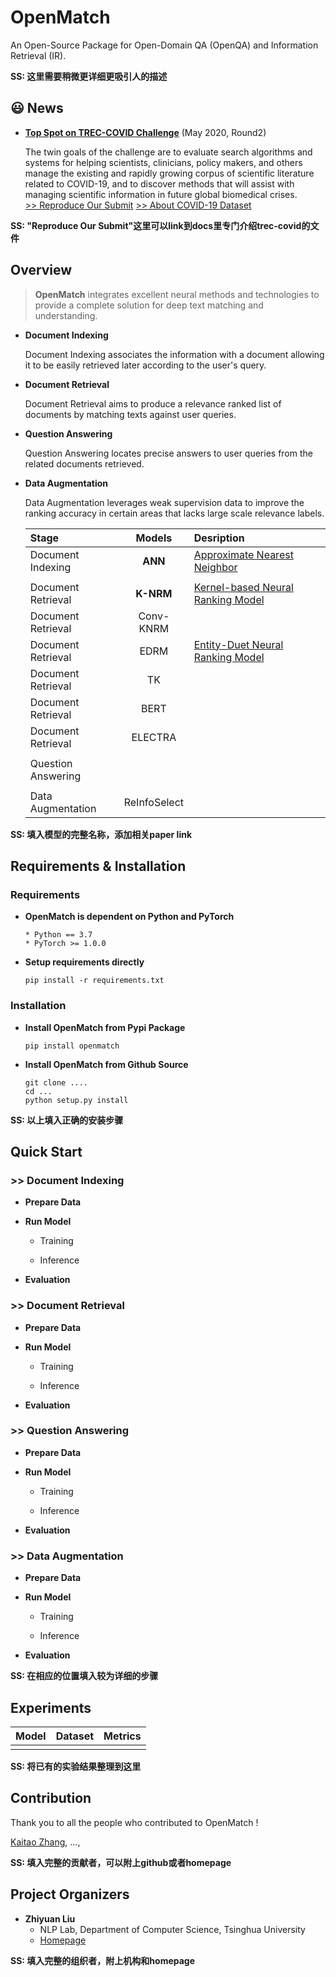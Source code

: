 # OpenMatch
An Open-Source Package for Open-Domain QA (OpenQA) and Information Retrieval (IR).

**SS: 这里需要稍微更详细更吸引人的描述**

## 😃 News
* **[Top Spot on TREC-COVID Challenge](https://ir.nist.gov/covidSubmit/about.html)** (May 2020, Round2)

  The twin goals of the challenge are to evaluate search algorithms and systems for helping scientists, clinicians, policy makers, and others manage the existing and rapidly growing corpus of scientific literature related to COVID-19, and to discover methods that will assist with managing scientific information in future global biomedical crises. \
  [>> Reproduce Our Submit]() [>> About COVID-19 Dataset](https://www.semanticscholar.org/cord19)


**SS: "Reproduce Our Submit"这里可以link到docs里专门介绍trec-covid的文件**

## Overview
> **OpenMatch** integrates excellent neural methods and technologies to provide a complete solution for deep text matching and understanding.

* **Document Indexing**

  Document Indexing associates the information with a document allowing it to be easily retrieved later according to the user's query.

* **Document Retrieval**

  Document Retrieval aims to produce a relevance ranked list of documents by matching texts against user queries.

* **Question Answering**

  Question Answering locates precise answers to user queries from the related documents retrieved.

* **Data Augmentation**

  Data Augmentation leverages weak supervision data to improve the ranking accuracy in certain areas that lacks large scale relevance labels.


  |Stage|Models|Desription|
  |:----|:----:|:----|
  |Document Indexing|**ANN**|[Approximate Nearest Neighbor]()|
  ||
  |Document Retrieval|**K-NRM**|[Kernel-based Neural Ranking Model]()|
  |Document Retrieval|Conv-KNRM|
  |Document Retrieval|EDRM|[Entity-Duet Neural Ranking Model]()
  |Document Retrieval|TK|
  |Document Retrieval|BERT|
  |Document Retrieval|ELECTRA|
  ||
  |Question Answering|||
  ||
  |Data Augmentation|ReInfoSelect||

**SS: 填入模型的完整名称，添加相关paper link**


## Requirements & Installation

### Requirements

* **OpenMatch is dependent on Python and PyTorch**
  ```
  * Python == 3.7
  * PyTorch >= 1.0.0
  ```

* **Setup requirements directly**
  ```
  pip install -r requirements.txt
  ```

### Installation

- **Install OpenMatch from Pypi Package**

  ```
  pip install openmatch
  ```
- **Install OpenMatch from Github Source**

  ```
  git clone ....
  cd ...
  python setup.py install
  ```

**SS: 以上填入正确的安装步骤**


## Quick Start

### >> Document Indexing

* **Prepare Data**



* **Run Model**

  - Training


  - Inference



* **Evaluation**




### >> Document Retrieval

* **Prepare Data**


* **Run Model**

  - Training



  - Inference


* **Evaluation**




### >> Question Answering

* **Prepare Data**

* **Run Model**

  - Training


  - Inference

* **Evaluation**



### >> Data Augmentation

* **Prepare Data**


* **Run Model**

  - Training

  - Inference

* **Evaluation**


**SS: 在相应的位置填入较为详细的步骤**


## Experiments

  |Model|Dataset|Metrics|
  |:---:|:-----:|:-----:|
  ||||

  **SS: 将已有的实验结果整理到这里**

## Contribution

Thank you to all the people who contributed to OpenMatch !

[Kaitao Zhang](), ...,

**SS: 填入完整的贡献者，可以附上github或者homepage**

## Project Organizers

- **Zhiyuan Liu**
  * NLP Lab, Department of Computer Science, Tsinghua University
  * [Homepage](http://nlp.csai.tsinghua.edu.cn/~lzy/)


**SS: 填入完整的组织者，附上机构和homepage**
